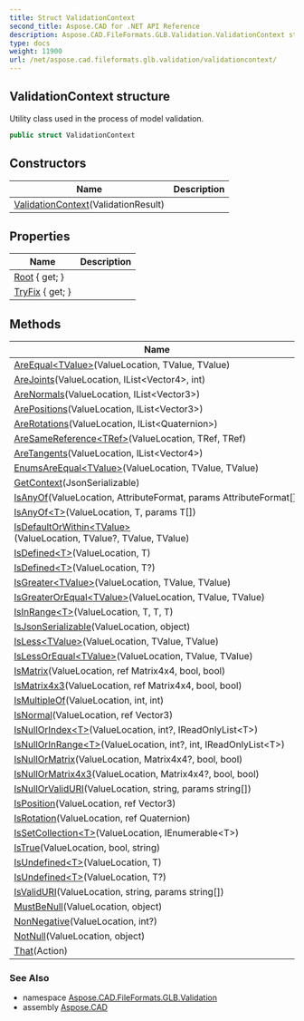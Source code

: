 ```yaml
---
title: Struct ValidationContext
second_title: Aspose.CAD for .NET API Reference
description: Aspose.CAD.FileFormats.GLB.Validation.ValidationContext struct. Utility class used in the process of model validation
type: docs
weight: 11900
url: /net/aspose.cad.fileformats.glb.validation/validationcontext/
---
```

## ValidationContext structure

Utility class used in the process of model validation.

```csharp
public struct ValidationContext
```

## Constructors

| Name | Description |
| --- | --- |
| [ValidationContext](validationcontext/)(ValidationResult) |  |

## Properties

| Name | Description |
| --- | --- |
| [Root](../../aspose.cad.fileformats.glb.validation/validationcontext/root/) { get; } |  |
| [TryFix](../../aspose.cad.fileformats.glb.validation/validationcontext/tryfix/) { get; } |  |

## Methods

| Name | Description |
| --- | --- |
| [AreEqual&lt;TValue&gt;](../../aspose.cad.fileformats.glb.validation/validationcontext/areequal/)(ValueLocation, TValue, TValue) |  |
| [AreJoints](../../aspose.cad.fileformats.glb.validation/validationcontext/arejoints/)(ValueLocation, IList&lt;Vector4&gt;, int) |  |
| [AreNormals](../../aspose.cad.fileformats.glb.validation/validationcontext/arenormals/)(ValueLocation, IList&lt;Vector3&gt;) |  |
| [ArePositions](../../aspose.cad.fileformats.glb.validation/validationcontext/arepositions/)(ValueLocation, IList&lt;Vector3&gt;) |  |
| [AreRotations](../../aspose.cad.fileformats.glb.validation/validationcontext/arerotations/)(ValueLocation, IList&lt;Quaternion&gt;) |  |
| [AreSameReference&lt;TRef&gt;](../../aspose.cad.fileformats.glb.validation/validationcontext/aresamereference/)(ValueLocation, TRef, TRef) |  |
| [AreTangents](../../aspose.cad.fileformats.glb.validation/validationcontext/aretangents/)(ValueLocation, IList&lt;Vector4&gt;) |  |
| [EnumsAreEqual&lt;TValue&gt;](../../aspose.cad.fileformats.glb.validation/validationcontext/enumsareequal/)(ValueLocation, TValue, TValue) |  |
| [GetContext](../../aspose.cad.fileformats.glb.validation/validationcontext/getcontext/)(JsonSerializable) |  |
| [IsAnyOf](../../aspose.cad.fileformats.glb.validation/validationcontext/isanyof/#isanyof)(ValueLocation, AttributeFormat, params AttributeFormat[]) |  |
| [IsAnyOf&lt;T&gt;](../../aspose.cad.fileformats.glb.validation/validationcontext/isanyof/#isanyof_1)(ValueLocation, T, params T[]) |  |
| [IsDefaultOrWithin&lt;TValue&gt;](../../aspose.cad.fileformats.glb.validation/validationcontext/isdefaultorwithin/)(ValueLocation, TValue?, TValue, TValue) |  |
| [IsDefined&lt;T&gt;](../../aspose.cad.fileformats.glb.validation/validationcontext/isdefined/#isdefined_1)(ValueLocation, T) |  |
| [IsDefined&lt;T&gt;](../../aspose.cad.fileformats.glb.validation/validationcontext/isdefined/#isdefined)(ValueLocation, T?) |  |
| [IsGreater&lt;TValue&gt;](../../aspose.cad.fileformats.glb.validation/validationcontext/isgreater/)(ValueLocation, TValue, TValue) |  |
| [IsGreaterOrEqual&lt;TValue&gt;](../../aspose.cad.fileformats.glb.validation/validationcontext/isgreaterorequal/)(ValueLocation, TValue, TValue) |  |
| [IsInRange&lt;T&gt;](../../aspose.cad.fileformats.glb.validation/validationcontext/isinrange/)(ValueLocation, T, T, T) |  |
| [IsJsonSerializable](../../aspose.cad.fileformats.glb.validation/validationcontext/isjsonserializable/)(ValueLocation, object) |  |
| [IsLess&lt;TValue&gt;](../../aspose.cad.fileformats.glb.validation/validationcontext/isless/)(ValueLocation, TValue, TValue) |  |
| [IsLessOrEqual&lt;TValue&gt;](../../aspose.cad.fileformats.glb.validation/validationcontext/islessorequal/)(ValueLocation, TValue, TValue) |  |
| [IsMatrix](../../aspose.cad.fileformats.glb.validation/validationcontext/ismatrix/)(ValueLocation, ref Matrix4x4, bool, bool) |  |
| [IsMatrix4x3](../../aspose.cad.fileformats.glb.validation/validationcontext/ismatrix4x3/)(ValueLocation, ref Matrix4x4, bool, bool) |  |
| [IsMultipleOf](../../aspose.cad.fileformats.glb.validation/validationcontext/ismultipleof/)(ValueLocation, int, int) |  |
| [IsNormal](../../aspose.cad.fileformats.glb.validation/validationcontext/isnormal/)(ValueLocation, ref Vector3) |  |
| [IsNullOrIndex&lt;T&gt;](../../aspose.cad.fileformats.glb.validation/validationcontext/isnullorindex/)(ValueLocation, int?, IReadOnlyList&lt;T&gt;) |  |
| [IsNullOrInRange&lt;T&gt;](../../aspose.cad.fileformats.glb.validation/validationcontext/isnullorinrange/)(ValueLocation, int?, int, IReadOnlyList&lt;T&gt;) |  |
| [IsNullOrMatrix](../../aspose.cad.fileformats.glb.validation/validationcontext/isnullormatrix/)(ValueLocation, Matrix4x4?, bool, bool) |  |
| [IsNullOrMatrix4x3](../../aspose.cad.fileformats.glb.validation/validationcontext/isnullormatrix4x3/)(ValueLocation, Matrix4x4?, bool, bool) |  |
| [IsNullOrValidURI](../../aspose.cad.fileformats.glb.validation/validationcontext/isnullorvaliduri/)(ValueLocation, string, params string[]) |  |
| [IsPosition](../../aspose.cad.fileformats.glb.validation/validationcontext/isposition/)(ValueLocation, ref Vector3) |  |
| [IsRotation](../../aspose.cad.fileformats.glb.validation/validationcontext/isrotation/)(ValueLocation, ref Quaternion) |  |
| [IsSetCollection&lt;T&gt;](../../aspose.cad.fileformats.glb.validation/validationcontext/issetcollection/)(ValueLocation, IEnumerable&lt;T&gt;) |  |
| [IsTrue](../../aspose.cad.fileformats.glb.validation/validationcontext/istrue/)(ValueLocation, bool, string) |  |
| [IsUndefined&lt;T&gt;](../../aspose.cad.fileformats.glb.validation/validationcontext/isundefined/#isundefined_1)(ValueLocation, T) |  |
| [IsUndefined&lt;T&gt;](../../aspose.cad.fileformats.glb.validation/validationcontext/isundefined/#isundefined)(ValueLocation, T?) |  |
| [IsValidURI](../../aspose.cad.fileformats.glb.validation/validationcontext/isvaliduri/)(ValueLocation, string, params string[]) |  |
| [MustBeNull](../../aspose.cad.fileformats.glb.validation/validationcontext/mustbenull/)(ValueLocation, object) |  |
| [NonNegative](../../aspose.cad.fileformats.glb.validation/validationcontext/nonnegative/)(ValueLocation, int?) |  |
| [NotNull](../../aspose.cad.fileformats.glb.validation/validationcontext/notnull/)(ValueLocation, object) |  |
| [That](../../aspose.cad.fileformats.glb.validation/validationcontext/that/)(Action) |  |

### See Also

* namespace [Aspose.CAD.FileFormats.GLB.Validation](../../aspose.cad.fileformats.glb.validation/)
* assembly [Aspose.CAD](../../)



